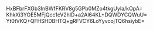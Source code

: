 HxBFbrFXGb3InBWfFKRV8g5GPb0MZo4tkgUyIa/kOpA=
KhkXi3YOE5MFjQcc1cV2hlD+a2Al64KL+DQWDYCQWuU=
Yt0tVKQ+QFHSHDBHTQ+gRFVCY6LoYyvcojTQ6hsiybE=
